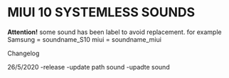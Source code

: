 # MIUI 10 SYSTEMLESS SOUNDS

**Attention!** some sound has been label to avoid replacement. for example
Samsung = soundname_S10
miui = soundname_miui

Changelog 

26/5/2020
-release
-update path sound
-upadte sound